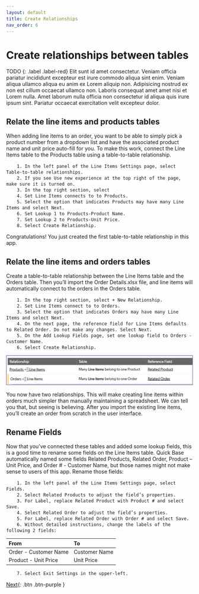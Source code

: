 ```yaml
---
layout: default
title: Create Relationships
nav_order: 6
---
```


# Create relationships between tables

TODO
{: .label .label-red}
Elit sunt id amet consectetur. Veniam officia pariatur incididunt excepteur est irure commodo aliqua sint enim. Veniam aliqua ullamco aliqua eu anim ex Lorem aliquip non. Adipisicing nostrud ex non est cillum occaecat ullamco non. Laboris consequat amet amet nisi et Lorem nulla. Amet laborum nulla officia non consectetur id aliqua quis irure ipsum sint. Pariatur occaecat exercitation velit excepteur dolor.

## Relate the line items and products tables

When adding line items to an order, you want to be able to simply pick a product number from a dropdown list and have the associated product name and unit price auto-fill for you. To make this work, connect the Line Items table to the Products table using a table-to-table relationship.

~~~
    1. In the left panel of the Line Items Settings page, select Table-to-table relationships. 
    2. If you see Use new experience at the top right of the page, make sure it is turned on.  
    3. In the top right section, select  
    4. Set Line Items connects to to Products. 
    5. Select the option that indicates Products may have many Line Items and select Next.
    6. Set Lookup 1 to Products-Product Name.
    7. Set Lookup 2 to Products-Unit Price.
    8. Select Create Relationship.
~~~

Congratulations! You just created the first table-to-table relationship in this app. 

## Relate the line items and orders tables

Create a table-to-table relationship between the Line Items table and the Orders table. Then you’ll import the Order Details.xlsx file, and line items will automatically connect to the orders in the Orders table.

~~~
    1. In the top right section, select + New Relationship.  
    2. Set Line Items connect to to Orders.
    3. Select the option that indicates Orders may have many Line Items and select Next. 
    4. On the next page, the reference field for Line Items defaults to Related Order. Do not make any changes. Select Next. 
    5. On the Add Lookup Fields page, set one lookup field to Orders - Customer Name. 
    6. Select Create Relationship. 
~~~

![](assets/images/relationships.png)

You now have two relationships. This will make creating line items within orders much simpler than manually maintaining a spreadsheet. We can tell you that, but seeing is believing. After you import the existing line items, you’ll create an order from scratch in the user interface. 

## Rename Fields

Now that you’ve connected these tables and added some lookup fields, this is a good time to rename some fields on the Line Items table. Quick Base automatically named some fields Related Products, Related Order, Product – Unit Price, and Order # - Customer Name, but those names might not make sense to users of this app. Rename those fields:

~~~
    1. In the left panel of the Line Items Settings page, select Fields.
    2. Select Related Products to adjust the field’s properties.
    3. For Label, replace Related Product with Product # and select Save.
    4. Select Related Order to adjust the field’s properties.
    5. For Label, replace Related Order with Order # and select Save.
    6. Without detailed instructions, change the labels of the following 2 fields:
~~~

|From|To|
|:---|:-|
|Order - Customer Name|Customer Name|
|Product - Unit Price|Unit Price|

~~~
    7. Select Exit Settings in the upper-left.
~~~

[Next](importItems.html){: .btn .btn-purple }